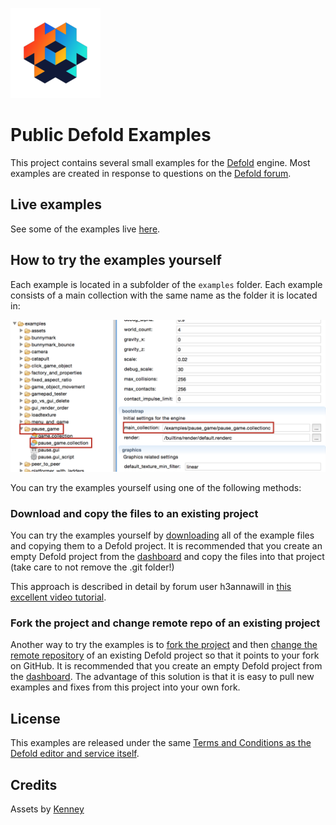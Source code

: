 ![](images/logo.png)

# Public Defold Examples
This project contains several small examples for the [Defold](http://www.defold.com) engine. Most examples are created in response to questions on the [Defold forum](https://forum.defold.com).

## Live examples
See some of the examples live [here](http://britzl.github.io/publicexamples/).

## How to try the examples yourself
Each example is located in a subfolder of the `examples` folder. Each example consists of a main collection with the same name as the folder it is located in:

![](images/naming_convention.png)

You can try the examples yourself using one of the following methods:

### Download and copy the files to an existing project
You can try the examples yourself by [downloading](https://github.com/britzl/publicexamples/archive/master.zip) all of the example files and copying them to a Defold project. It is recommended that you create an empty Defold project from the [dashboard](http://dashboard.defold.com/) and copy the files into that project (take care to not remove the .git folder!)

This approach is described in detail by forum user h3annawill in [this excellent video tutorial](https://forum.defold.com/t/how-to-explore-defold-examples-for-the-beginner/3013).

### Fork the project and change remote repo of an existing project
Another way to try the examples is to [fork the project](https://github.com/britzl/publicexamples#fork-destination-box) and then [change the remote repository](https://help.github.com/articles/changing-a-remote-s-url/) of an existing Defold project so that it points to your fork on GitHub. It is recommended that you create an empty Defold project from the [dashboard](http://dashboard.defold.com/). The advantage of this solution is that it is easy to pull new examples and fixes from this project into your own fork.

## License
This examples are released under the same [Terms and Conditions as the Defold editor and service itself](http://www.defold.com/about-terms/).

## Credits
Assets by [Kenney](http://www.kenney.nl)
